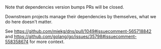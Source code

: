 Note that dependencies version bumps PRs will be closed.

Downstream projects manage their dependencies by themselves, what we do here doesn't matter.

See https://github.com/miekg/dns/pull/1049#issuecomment-565718842 and
https://github.com/golang/go/issues/35798#issuecomment-558358674 for more context.
